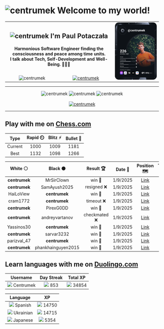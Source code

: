 <h1>
  <img
    src="https://emojis.slackmojis.com/emojis/images/1531849430/4246/blob-sunglasses.gif"
    width="30"
    alt="centrumek"
  />
  Welcome to my world!
</h1>

<table>
  <tbody>
    <tr>
      <td align="center" width="70%" colspan="2">
        <h2>
          <img
            src="https://raw.githubusercontent.com/MartinHeinz/MartinHeinz/master/wave.gif"
            width="30px"
            alt="centrumek"
          />
          I'm Paul Potaczała
        </h2>
        <h4>
          Harmonious Software Engineer finding the consciousness and peace among time units.
          <br/>
          I talk about Tech, Self-Development and Well-Being. 🌿🧘🚀
        </h4>
      </td>
      <td width="30%" rowspan="2">
        <a href="https://app.daily.dev/centrumek">
          <img
            src="./devcard.svg"
            alt="centrumek"
          />
        </a>
      </td>
    </tr>
    <tr align="center">
      <td>
        <img
          src="https://komarev.com/ghpvc/?username=centrumek&label=visitors&color=0e75b6&style=flat"
          alt="centrumek"
        >
      </td>
      <td>
        <a href="https://stackoverflow.com/users/14496012/centrumek">
          <img
            src="https://stackoverflow.com/users/flair/14496012.png?theme=dark"
            alt="centrumek"
          >
        </a>
      </td>
    </tr>
  </tbody>
</table>

---
<div align="center">
  <img 
    src="https://github-readme-stats.vercel.app/api?username=centrumek&show_icons=true&count_private=true&theme=dark&hide_border=true&hide=issues,contribs&bg_color=00000000"
    alt="centrumek"
  />
  <img
    src="https://github-readme-stats.vercel.app/api/top-langs/?username=centrumek&layout=compact&hide_border=true&theme=dark&bg_color=00000000&langs_count=6&exclude_repo=air-statistic-app"
    alt="centrumek"
  />
  <img 
    src="https://github-readme-streak-stats.herokuapp.com?user=centrumek&theme=dark&hide_border=true&background=FFFFFF00"
    alt="centrumek"
  />
  <br/>
  <br/>
  <a href="https://www.buymeacoffee.com/centrumek">
    <img
      src="https://cdn.buymeacoffee.com/buttons/v2/default-orange.png"
      height="50"
      width="210"
      alt="centrumek"
    />
  </a>
</div>

---

## Play with me on [Chess.com](https://www.chess.com/member/centrumek)

<div align="center">
<!--START_SECTION:chessStats-->
<!-- Automatically generated with https://github.com/Balastrong/chess-stats-action -->

| Type | Rapid ⏲️ | Blitz ⚡ | Bullet 🔫 |
|:---:|:---:|:---:|:---:|
| Current | 1000 | 1009 | 1181 |
| Best | 1132 | 1098 | 1266 |

| White ⚪ | Black ⚫ | Result 🏆 | Date 📅 | Position 🗺️ | Type 🕕 |
|:---:|:---:|:---:|:---:|:---:|:---:|
| **centrumek** | MrSirClown | win 🥇 | 1/9/2025 | <a href="http://www.ee.unb.ca/cgi-bin/tervo/fen.pl?select=8/8/8/8/5Q2/3k2Q1/8/7K b - - 6 61">Link</a> | Blitz |
| **centrumek** | SamAyush2025 | resigned ❌ | 1/9/2025 | <a href="http://www.ee.unb.ca/cgi-bin/tervo/fen.pl?select=5rk1/p5pp/3R4/1b2p3/1P6/P4P2/5RPP/2r3K1 w - - 5 30">Link</a> | Blitz |
| HaiLoView | **centrumek** | win 🥇 | 1/9/2025 | <a href="http://www.ee.unb.ca/cgi-bin/tervo/fen.pl?select=4k2r/3n1p1p/1q4pb/1P1pP3/1p1P4/2pQ4/2P1B1PP/r1BK3R w k - 2 20">Link</a> | Blitz |
| cram1772 | **centrumek** | timeout ❌ | 1/9/2025 | <a href="http://www.ee.unb.ca/cgi-bin/tervo/fen.pl?select=8/1b4P1/5R2/p7/P1pK4/1pP5/1P2r3/3k4 b - - 3 54">Link</a> | Blitz |
| **centrumek** | PirexG0DD | win 🥇 | 1/9/2025 | <a href="http://www.ee.unb.ca/cgi-bin/tervo/fen.pl?select=5r2/5pkp/1p4p1/6Q1/R5P1/4R3/7P/6K1 b - - 0 30">Link</a> | Blitz |
| **centrumek** | andreyvartanov | checkmated ❌ | 1/9/2025 | <a href="http://www.ee.unb.ca/cgi-bin/tervo/fen.pl?select=6k1/pp4pp/8/2P5/q2r4/K7/PP3P1P/R4R2 w - - 5 33">Link</a> | Blitz |
| Yassinos30 | **centrumek** | win 🥇 | 1/9/2025 | <a href="http://www.ee.unb.ca/cgi-bin/tervo/fen.pl?select=r3kbnr/ppp3pp/2npp3/4p1q1/4P3/8/PPPP1PPP/RNBQ1RK1 w kq - 0 7">Link</a> | Blitz |
| **centrumek** | sarvar3232 | win 🥇 | 1/9/2025 | <a href="http://www.ee.unb.ca/cgi-bin/tervo/fen.pl?select=8/8/2K5/PQ6/8/5k2/8/8 b - - 0 50">Link</a> | Blitz |
| parizval_47 | **centrumek** | win 🥇 | 1/9/2025 | <a href="http://www.ee.unb.ca/cgi-bin/tervo/fen.pl?select=8/p7/3qq3/6K1/8/8/6k1/8 w - - 4 73">Link</a> | Blitz |
| **centrumek** | phankhainguyen2015 | win 🥇 | 1/9/2025 | <a href="http://www.ee.unb.ca/cgi-bin/tervo/fen.pl?select=5rk1/2pb1pp1/B6p/8/7P/2b1KP2/P7/1Q4NR b - - 0 26">Link</a> | Blitz |

<!--END_SECTION:chessStats-->
</div>

## Learn languages with me on [Duolingo.com](https://www.duolingo.com/profile/Centrumek)

<div align="center">
<!--START_SECTION:duolingoStats-->
<!-- Automatically generated with https://github.com/centrumek/duolingo-readme-stats-->

| Username | Day Streak | Total XP |
|:---:|:---:|:---:|
| <img src="https://raw.githubusercontent.com/centrumek/duolingo-readme-stats/main/assets/duolingo.png" height="12"> Centrumek | <img src="https://raw.githubusercontent.com/centrumek/duolingo-readme-stats/main/assets/streakinactive.svg" height="12"> 853 | <img src="https://raw.githubusercontent.com/centrumek/duolingo-readme-stats/main/assets/xp.svg" height="12"> 34854 |

| Language | XP |
|:---:|:---:|
| <img src="https://raw.githubusercontent.com/centrumek/duolingo-readme-stats/main/assets/langs/spanish.svg" height="12"> Spanish | <img src="https://raw.githubusercontent.com/centrumek/duolingo-readme-stats/main/assets/xp.svg" height="12"> 14750 |
| <img src="https://raw.githubusercontent.com/centrumek/duolingo-readme-stats/main/assets/langs/ukrainian.svg" height="12"> Ukrainian | <img src="https://raw.githubusercontent.com/centrumek/duolingo-readme-stats/main/assets/xp.svg" height="12"> 14715 |
| <img src="https://raw.githubusercontent.com/centrumek/duolingo-readme-stats/main/assets/langs/japanese.svg" height="12"> Japanese | <img src="https://raw.githubusercontent.com/centrumek/duolingo-readme-stats/main/assets/xp.svg" height="12"> 5354 |

<!--END_SECTION:duolingoStats-->
</div>
<!--
**centrumek/centrumek** is a ✨ _special_ ✨ repository because its `README.md` (this file) appears on your GitHub profile.

Here are some ideas to get you started:

- 🔭 I’m currently working on ...
- 🌱 I’m currently learning ...
- 👯 I’m looking to collaborate on ...
- 🤔 I’m looking for help with ...
- 💬 Ask me about ...
- 📫 How to reach me: ...
- 😄 Pronouns: ...
- ⚡ Fun fact: ...
-->
